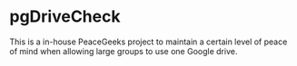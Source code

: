 pgDriveCheck
============

This is a in-house PeaceGeeks project to maintain a certain level of peace of mind when allowing large groups to use one Google drive.